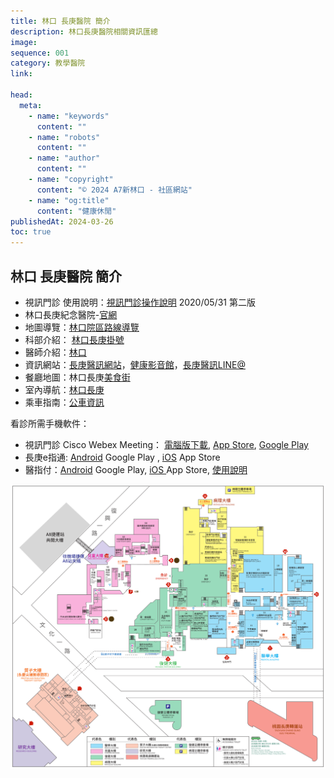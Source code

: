 ```yaml
---
title: 林口 長庚醫院 簡介
description: 林口長庚醫院相關資訊匯總
image:
sequence: 001
category: 教學醫院
link:

head:
  meta:
    - name: "keywords"
      content: ""
    - name: "robots"
      content: ""
    - name: "author"
      content: ""
    - name: "copyright"
      content: "© 2024 A7新林口 - 社區網站"
    - name: "og:title"
      content: "健康休閒"
publishedAt: 2024-03-26
toc: true
---
```


## 林口 長庚醫院 簡介

  <ul>
    <li>
      視訊門診 使用說明：<a href="file/XLK-112-長庚醫院視訊診療.pdf">視訊門診操作說明</a> 2020/05/31 第二版
    </li>
    <li>林口長庚紀念醫院-<a href="https://www.cgmh.org.tw/">官網</a></li>
    <li>地圖導覽：<a
        href="https://cghdpt.cgmh.org.tw/branch/lnk/m/1213/page/12125">林口院區路線導覽</a>
    </li>
    <li>科部介紹： <a href="https://register.cgmh.org.tw/Register/3">林口長庚掛號</a></li>
    <li>醫師介紹：<a href="https://www.cgmh.org.tw/tw/Services/DeptList/3">林口</a></li>
    <li>資訊網站：<a href="https://www.cgmh.org.tw/cgmn/search.asp">長庚醫訊網站</a>，<a
        href="https://www.youtube.com/channel/UCGTEKSRs70fxsjcbZ8yuwYg">健康影音館</a>，<a
        href="https://page.line.me/eic8652v">長庚醫訊LINE@</a></li>
    <li>餐廳地圖：林口長庚<a
        href="http://www.chang-gung.com/about.aspx?id=115&amp;bid=9">美食街</a>
    </li>
    <li>室內導航：<a href="https://cghnavportal.cgmh.org.tw/?branch=3">林口長庚</a></li>
    <li>乘車指南：<a href="https://www1.cgmh.org.tw/branch/lnk/map.aspx?id=30">公車資訊</a>
    </li>
  </ul>
  <p>看診所需手機軟件：</p>
  <ul>
    <li>
      視訊門診 Cisco Webex Meeting： <a
        href="https://www.webex.com/downloads.html">電腦版下載</a>,
      <a href="https://apps.apple.com/us/app/cisco-spark/id833967564">App
        Store</a>,
      <a
        href="https://play.google.com/store/apps/details?id=com.cisco.wx2.android">Google
        Play</a>
    </li>
    <li>長庚e指通:&nbsp;<a
        href="https://play.google.com/store/apps/details?id=tw.org.cgmh.phonereg&amp;hl=zh_TW">Android</a>
      Google Play , <a
        href="https://apps.apple.com/tw/app/%E9%95%B7%E5%BA%9Ae%E6%8C%87%E9%80%9A%E6%9C%8D%E5%8B%99/id619682038">iOS</a>
      App Store</li>
    <li>醫指付：<a
        href="https://play.google.com/store/apps/details?id=com.cphealthcare.EHealthpay&amp;hl=zh_TW">Android</a>
      Google Play, <a
        href="https://apps.apple.com/tw/app/%E9%86%AB%E6%8C%87%E4%BB%98/id1204128023">iOS
      </a>App Store, <a
        href="http://www.kmhk.org.tw/sweb/images/%E9%86%AB%E6%8C%87%E4%BB%98-APP%E5%AE%8C%E6%95%B4%E6%93%8D%E4%BD%9C%E8%AA%AA%E6%98%8E.pdf">使用說明</a>
    </li>
  </ul>

![h001-01.jpeg](/images/health/h001-02.png)
